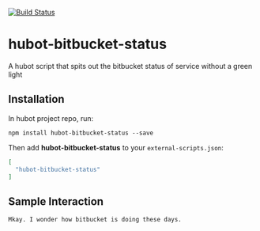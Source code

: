 [![Build Status](https://travis-ci.org/madflow/hubot-bitbucket-status.png)](https://travis-ci.org/madflow/hubot-bitbucket-status)


# hubot-bitbucket-status

A hubot script that spits out the bitbucket status of service without a green light

## Installation

In hubot project repo, run:

`npm install hubot-bitbucket-status --save`

Then add **hubot-bitbucket-status** to your `external-scripts.json`:

```json
[
  "hubot-bitbucket-status"
]
```

## Sample Interaction

```
Mkay. I wonder how bitbucket is doing these days.
```
